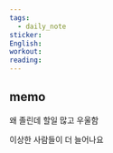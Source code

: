 ```yaml
---
tags:
  - daily_note
sticker: 
English: 
workout: 
reading:
---
```

## memo

왜 졸린데 할일 많고 우울함

이상한 사람들이 더 늘어나요
